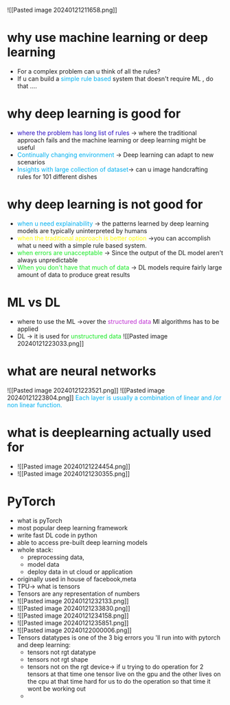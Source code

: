 
![[Pasted image 20240121211658.png]]

# why use machine learning or deep learning
-  For a complex problem can u think of all the rules?
- If u can build a <span style="color:#00b0f0">s</span><span style="color:#00b0f0">imple rule based</span> system that doesn't require ML , do that ....
# why deep learning is good for

- <span style="color:#2d0fc2">where the problem has long list of rules</span> ->  where the traditional approach fails and the machine learning or deep learning might be useful
- <span style="color:#00b0f0">Continually changing environment</span> -> Deep learning can adapt to new scenarios
- <span style="color:#00b0f0">Insights with large collection of datase</span><span style="color:#00b0f0">t</span>-> can u image handcrafting rules for 101 different dishes
# why deep learning is not good for
- <span style="color:#00b0f0">when u need explainability </span>-> the patterns learned by deep learning models are typically uninterpreted by humans
- <span style="color:#ffff00">when the traditional approach is better option</span> ->you can accomplish what u need with a simple rule based system.
- <span style="color:#16e924">when errors are unacceptable</span> -> Since the output of the DL model aren't always unpredictable
- <span style="color:#16e924">When you don't have that much of data</span> -> DL models require fairly large amount of data to produce great results
# ML vs DL
- where to use the ML ->over the<span style="color:#bf32d2"> structured data </span>Ml  algorithms has to be applied
- DL -> it is used for <span style="color:#16e924">unstructured data</span> 
![[Pasted image 20240121223033.png]]
# what are neural networks
![[Pasted image 20240121223521.png]]
![[Pasted image 20240121223804.png]]
<span style="color:#00b0f0">Each layer is usually a combination of linear and /or non linear function.</span> 

# what is deeplearning actually used for
- ![[Pasted image 20240121224454.png]]
- ![[Pasted image 20240121230355.png]]
# PyTorch
 -  what is pyTorch
 - most popular deep learning framework
 - write fast DL  code in python
 - able to access pre-built deep learning models
 - whole stack: 
	 - preprocessing data,
	 - model data
	 - deploy data in ut cloud or application
- originally used in house of facebook,meta
- TPU-> what is tensors
- Tensors are any representation of numbers
- ![[Pasted image 20240121232133.png]]
- ![[Pasted image 20240121233830.png]]
- ![[Pasted image 20240121234158.png]]
- ![[Pasted image 20240121235851.png]]
- ![[Pasted image 20240122000006.png]]
- Tensors datatypes is one of the 3 big errors you 'll run into with pytorch and deep learning:
	- tensors not rgt datatype
	- tensors not rgt shape
	- tensors not on the rgt device-> if u trying to do operation for 2 tensors at that time one tensor live on the gpu and the other lives on the cpu at that time hard for us to do the operation so that time it wont be working out
	- 